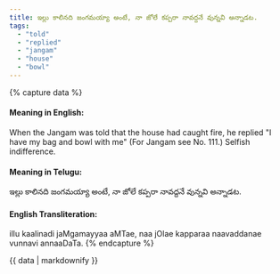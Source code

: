 ```yaml
---
title: ఇల్లు కాలినది జంగమయ్యా అంటే, నా జోలే కప్పరా నావద్దనే వున్నవి అన్నాడట.
tags:
  - "told"
  - "replied"
  - "jangam"
  - "house"
  - "bowl"
---
```


{% capture data %}
#### Meaning in English:
When the Jangam was told that the house had caught fire, he replied "I have my bag and bowl with me"
(For Jangam see No. 111.)
Selfish indifference.

#### Meaning in Telugu:
ఇల్లు కాలినది జంగమయ్యా అంటే, నా జోలే కప్పరా నావద్దనే వున్నవి అన్నాడట.

#### English Transliteration:
illu kaalinadi jaMgamayyaa aMTae, naa jOlae kapparaa naavaddanae vunnavi annaaDaTa.
{% endcapture %}

{{ data | markdownify }}

